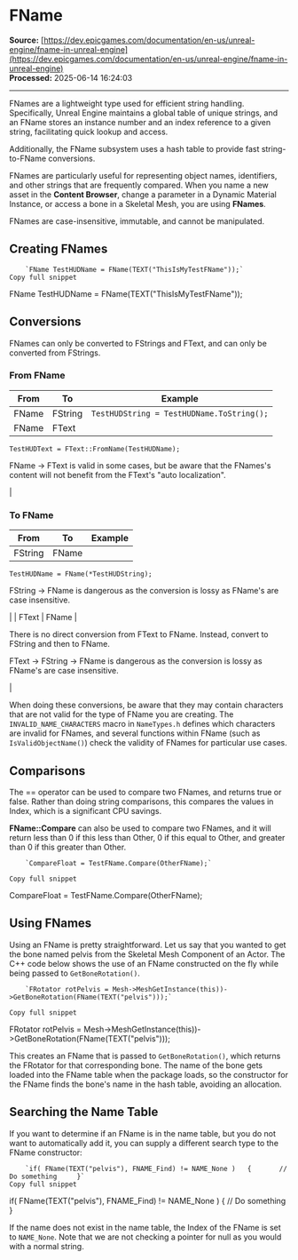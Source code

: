 # FName

**Source:** [https://dev.epicgames.com/documentation/en-us/unreal-engine/fname-in-unreal-engine](https://dev.epicgames.com/documentation/en-us/unreal-engine/fname-in-unreal-engine)  
**Processed:** 2025-06-14 16:24:03

---

FNames are a lightweight type used for efficient string handling. Specifically, Unreal Engine maintains a global table of unique strings, and an FName stores an instance number and an index reference to a given string, facilitating quick lookup and access.

Additionally, the FName subsystem uses a hash table to provide fast string-to-FName conversions.

FNames are particularly useful for representing object names, identifiers, and other strings that are frequently compared. When you name a new asset in the **Content Browser**, change a parameter in a Dynamic Material Instance, or access a bone in a Skeletal Mesh, you are using **FNames**.

FNames are case-insensitive, immutable, and cannot be manipulated.

## Creating FNames

```
	`FName TestHUDName = FName(TEXT("ThisIsMyTestFName"));`
Copy full snippet
```
FName TestHUDName = FName(TEXT("ThisIsMyTestFName"));

## Conversions

FNames can only be converted to FStrings and FText, and can only be converted from FStrings.

### From FName

| From | To | Example |
| --- | --- | --- |
| FName | FString | `TestHUDString = TestHUDName.ToString();` |
| FName | FText | 
`TestHUDText = FText::FromName(TestHUDName);`

FName -> FText is valid in some cases, but be aware that the FNames's content will not benefit from the FText's "auto localization".



 |

### To FName

| From | To | Example |
| --- | --- | --- |
| FString | FName | 
`TestHUDName = FName(*TestHUDString);`

FString -> FName is dangerous as the conversion is lossy as FName's are case insensitive.



 |
| FText | FName | 

There is no direct conversion from FText to FName. Instead, convert to FString and then to FName.

FText -> FString -> FName is dangerous as the conversion is lossy as FName's are case insensitive.



 |

When doing these conversions, be aware that they may contain characters that are not valid for the type of FName you are creating. The `INVALID_NAME_CHARACTERS` macro in `NameTypes.h` defines which characters are invalid for FNames, and several functions within FName (such as `IsValidObjectName()`) check the validity of FNames for particular use cases.

## Comparisons

The == operator can be used to compare two FNames, and returns true or false. Rather than doing string comparisons, this compares the values in Index, which is a significant CPU savings.

**FName::Compare** can also be used to compare two FNames, and it will return less than 0 if this less than Other, 0 if this equal to Other, and greater than 0 if this greater than Other.

```
	`CompareFloat = TestFName.Compare(OtherFName);`

Copy full snippet
```
CompareFloat = TestFName.Compare(OtherFName);

## Using FNames

Using an FName is pretty straightforward. Let us say that you wanted to get the bone named pelvis from the Skeletal Mesh Component of an Actor. The C++ code below shows the use of an FName constructed on the fly while being passed to `GetBoneRotation()`.

```
	`FRotator rotPelvis = Mesh->MeshGetInstance(this))->GetBoneRotation(FName(TEXT("pelvis")));`

Copy full snippet
```
FRotator rotPelvis = Mesh->MeshGetInstance(this))->GetBoneRotation(FName(TEXT("pelvis")));

This creates an FName that is passed to `GetBoneRotation()`, which returns the FRotator for that corresponding bone. The name of the bone gets loaded into the FName table when the package loads, so the constructor for the FName finds the bone's name in the hash table, avoiding an allocation.

## Searching the Name Table

If you want to determine if an FName is in the name table, but you do not want to automatically add it, you can supply a different search type to the FName constructor:

```
	`if( FName(TEXT("pelvis"), FNAME_Find) != NAME_None ) 	{ 		// Do something 	}`
Copy full snippet
```
if( FName(TEXT("pelvis"), FNAME\_Find) != NAME\_None ) { // Do something }

If the name does not exist in the name table, the Index of the FName is set to `NAME_None`. Note that we are not checking a pointer for null as you would with a normal string.